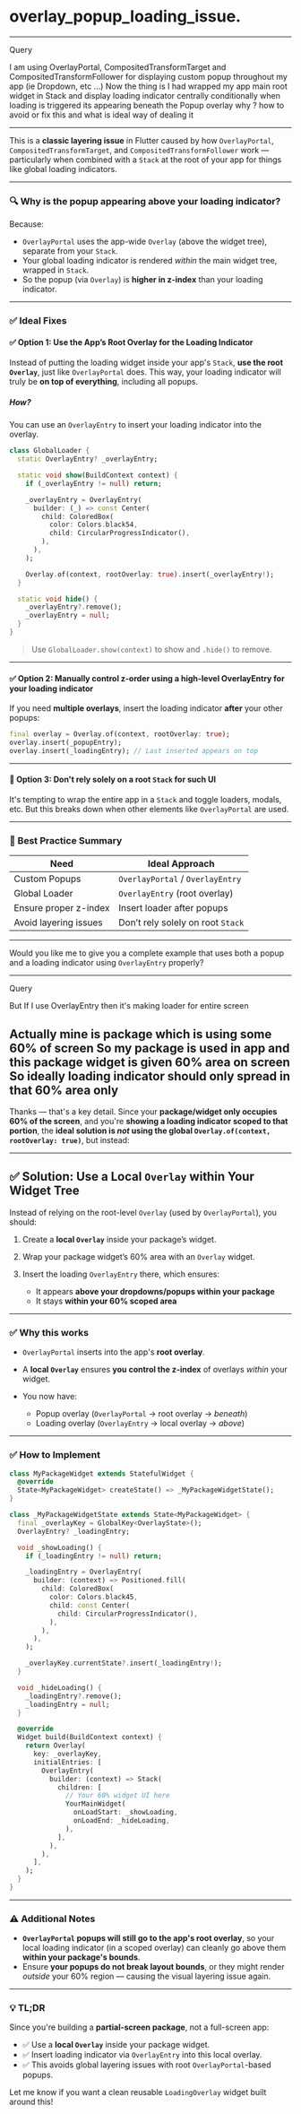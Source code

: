 # overlay_popup_loading_issue.

---

Query

I am using OverlayPortal, CompositedTransformTarget and CompositedTransformFollower for displaying custom popup throughout my app (ie Dropdown, etc ...)
Now the thing is I had wrapped my app main root widget in Stack and display loading indicator centrally conditionally
when loading is triggered its appearing beneath the Popup overlay 
why ?
how to avoid or fix this
and what is ideal way of dealing it

---

This is a **classic layering issue** in Flutter caused by how `OverlayPortal`, `CompositedTransformTarget`, and `CompositedTransformFollower` work — particularly when combined with a `Stack` at the root of your app for things like global loading indicators.

---

### 🔍 Why is the popup appearing **above** your loading indicator?

Because:

* `OverlayPortal` uses the app-wide `Overlay` (above the widget tree), separate from your `Stack`.
* Your global loading indicator is rendered *within* the main widget tree, wrapped in `Stack`.
* So the popup (via `Overlay`) is **higher in z-index** than your loading indicator.

---

### ✅ Ideal Fixes

#### ✅ Option 1: Use the App’s Root Overlay for the Loading Indicator

Instead of putting the loading widget inside your app's `Stack`, **use the root `Overlay`**, just like `OverlayPortal` does. This way, your loading indicator will truly be **on top of everything**, including all popups.

##### How?

You can use an `OverlayEntry` to insert your loading indicator into the overlay.

```dart
class GlobalLoader {
  static OverlayEntry? _overlayEntry;

  static void show(BuildContext context) {
    if (_overlayEntry != null) return;

    _overlayEntry = OverlayEntry(
      builder: (_) => const Center(
        child: ColoredBox(
          color: Colors.black54,
          child: CircularProgressIndicator(),
        ),
      ),
    );

    Overlay.of(context, rootOverlay: true).insert(_overlayEntry!);
  }

  static void hide() {
    _overlayEntry?.remove();
    _overlayEntry = null;
  }
}
```

> Use `GlobalLoader.show(context)` to show and `.hide()` to remove.

---

#### ✅ Option 2: Manually control z-order using a high-level OverlayEntry for your loading indicator

If you need **multiple overlays**, insert the loading indicator **after** your other popups:

```dart
final overlay = Overlay.of(context, rootOverlay: true);
overlay.insert(_popupEntry);
overlay.insert(_loadingEntry); // Last inserted appears on top
```

---

#### 🚫 Option 3: Don't rely solely on a root `Stack` for such UI

It's tempting to wrap the entire app in a `Stack` and toggle loaders, modals, etc. But this breaks down when other elements like `OverlayPortal` are used.

---

### 🧠 Best Practice Summary

| Need                  | Ideal Approach                    |
| --------------------- | --------------------------------- |
| Custom Popups         | `OverlayPortal` / `OverlayEntry`  |
| Global Loader         | `OverlayEntry` (root overlay)     |
| Ensure proper z-index | Insert loader after popups        |
| Avoid layering issues | Don’t rely solely on root `Stack` |

---

Would you like me to give you a complete example that uses both a popup and a loading indicator using `OverlayEntry` properly?

---

Query 

But If I use OverlayEntry 
then it's making loader for entire screen

Actually mine is package which is using some 60% of screen 
So my package is used in app 
and this package widget is given 60% area on screen
So ideally loading indicator should only spread in that 60% area only
---

Thanks — that's a key detail. Since your **package/widget only occupies 60% of the screen**, and you're **showing a loading indicator scoped to that portion**, the **ideal solution is *not* using the global `Overlay.of(context, rootOverlay: true)`**, but instead:

---

## ✅ Solution: Use a Local `Overlay` within Your Widget Tree

Instead of relying on the root-level `Overlay` (used by `OverlayPortal`), you should:

1. Create a **local `Overlay`** inside your package’s widget.
2. Wrap your package widget’s 60% area with an `Overlay` widget.
3. Insert the loading `OverlayEntry` there, which ensures:

   * It appears **above your dropdowns/popups within your package**
   * It stays **within your 60% scoped area**

---

### ✅ Why this works

* `OverlayPortal` inserts into the app's **root overlay**.
* A **local `Overlay`** ensures **you control the z-index** of overlays *within* your widget.
* You now have:

  * Popup overlay (`OverlayPortal` → root overlay → *beneath*)
  * Loading overlay (`OverlayEntry` → local overlay → *above*)

---

### ✅ How to Implement

```dart
class MyPackageWidget extends StatefulWidget {
  @override
  State<MyPackageWidget> createState() => _MyPackageWidgetState();
}

class _MyPackageWidgetState extends State<MyPackageWidget> {
  final _overlayKey = GlobalKey<OverlayState>();
  OverlayEntry? _loadingEntry;

  void _showLoading() {
    if (_loadingEntry != null) return;

    _loadingEntry = OverlayEntry(
      builder: (context) => Positioned.fill(
        child: ColoredBox(
          color: Colors.black45,
          child: const Center(
            child: CircularProgressIndicator(),
          ),
        ),
      ),
    );

    _overlayKey.currentState?.insert(_loadingEntry!);
  }

  void _hideLoading() {
    _loadingEntry?.remove();
    _loadingEntry = null;
  }

  @override
  Widget build(BuildContext context) {
    return Overlay(
      key: _overlayKey,
      initialEntries: [
        OverlayEntry(
          builder: (context) => Stack(
            children: [
              // Your 60% widget UI here
              YourMainWidget(
                onLoadStart: _showLoading,
                onLoadEnd: _hideLoading,
              ),
            ],
          ),
        ),
      ],
    );
  }
}
```

---

### ⚠️ Additional Notes

* **`OverlayPortal` popups will still go to the app's root overlay**, so your local loading indicator (in a scoped overlay) can cleanly go above them **within your package's bounds**.
* Ensure **your popups do not break layout bounds**, or they might render *outside* your 60% region — causing the visual layering issue again.

---

### 💡 TL;DR

Since you're building a **partial-screen package**, not a full-screen app:

* ✅ Use a **local `Overlay`** inside your package widget.
* ✅ Insert loading indicator via `OverlayEntry` into this local overlay.
* ✅ This avoids global layering issues with root `OverlayPortal`-based popups.

Let me know if you want a clean reusable `LoadingOverlay` widget built around this!



